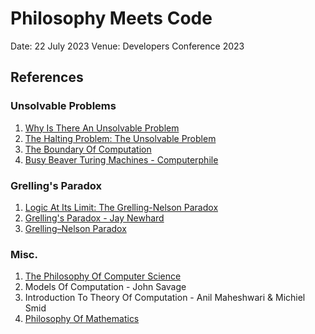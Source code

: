 # Philosophy Meets Code

Date: 22 July 2023
Venue: Developers Conference 2023

## References

### Unsolvable Problems

1. [Why Is There An Unsolvable Problem](https://www.youtube.com/watch?v=2eQiL2eAKU0)
2. [The Halting Problem: The Unsolvable Problem](https://www.youtube.com/watch?v=VyHbd6sx5Po)
3. [The Boundary Of Computation](https://www.youtube.com/watch?v=kmAc1nDizu0)
4. [Busy Beaver Turing Machines - Computerphile](https://www.youtube.com/watch?v=CE8UhcyJS0I)


### Grelling's Paradox

1. [Logic At Its Limit: The Grelling-Nelson Paradox](https://www.youtube.com/watch?v=U2l-Ty5yyU4)
2. [Grelling's Paradox - Jay Newhard](https://www.jstor.org/stable/4321641)
3. [Grelling–Nelson Paradox](https://en.wikipedia.org/wiki/Grelling%E2%80%93Nelson_paradox)


### Misc.

1. [The Philosophy Of Computer Science](https://plato.stanford.edu/Archives/Win2017/entries/computer-science/#:~:text=The%20philosophy%20of%20computer%20science%20also%20considers%20the%20analysis%20of,and%20testing%20of%20those%20systems.)
2. Models Of Computation - John Savage
3. Introduction To Theory Of Computation - Anil Maheshwari & Michiel Smid
4. [Philosophy Of Mathematics](https://plato.stanford.edu/entries/philosophy-mathematics/)

